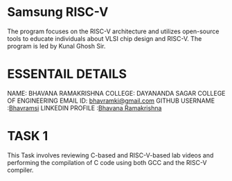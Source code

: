 # Samsung RISC-V
The program focuses on the RISC-V architecture and utilizes open-source tools to educate individuals about VLSI chip design and RISC-V. The program is led by Kunal Ghosh Sir.

# ESSENTAIL DETAILS
NAME: BHAVANA RAMAKRISHNA 
COLLEGE: DAYANANDA SAGAR COLLEGE OF ENGINEERING
EMAIL ID: [bhavramki@gmail.com](bhavramki@gmail.com) 
GITHUB USERNAME :[Bhavramsi](https://github.com/Bhavramsi)
LINKEDIN PROFILE :[Bhavana Ramakrishna](https://www.linkedin.com/in/bhavana-ramakrishna-1520922ba?utm_source=share&utm_campaign=share_via&utm_content=profile&utm_medium=android_app)

# TASK 1
 This Task involves reviewing C-based and RISC-V-based lab videos and performing the compilation of C code using both GCC and the RISC-V compiler.
 
